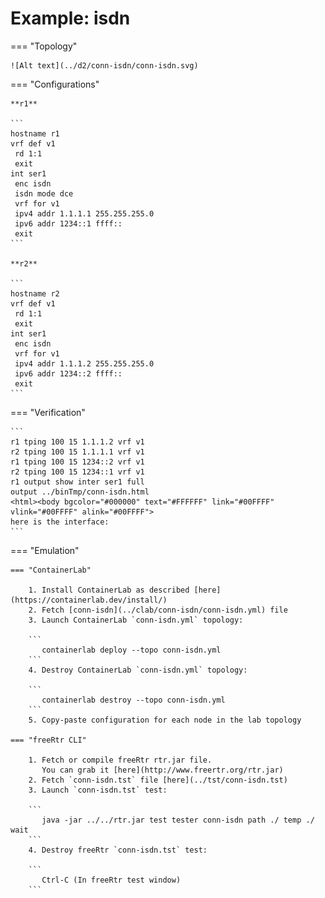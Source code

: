 # Example: isdn

=== "Topology"

    ![Alt text](../d2/conn-isdn/conn-isdn.svg)

=== "Configurations"

    **r1**

    ```
    hostname r1
    vrf def v1
     rd 1:1
     exit
    int ser1
     enc isdn
     isdn mode dce
     vrf for v1
     ipv4 addr 1.1.1.1 255.255.255.0
     ipv6 addr 1234::1 ffff::
     exit
    ```

    **r2**

    ```
    hostname r2
    vrf def v1
     rd 1:1
     exit
    int ser1
     enc isdn
     vrf for v1
     ipv4 addr 1.1.1.2 255.255.255.0
     ipv6 addr 1234::2 ffff::
     exit
    ```

=== "Verification"

    ```
    r1 tping 100 15 1.1.1.2 vrf v1
    r2 tping 100 15 1.1.1.1 vrf v1
    r1 tping 100 15 1234::2 vrf v1
    r2 tping 100 15 1234::1 vrf v1
    r1 output show inter ser1 full
    output ../binTmp/conn-isdn.html
    <html><body bgcolor="#000000" text="#FFFFFF" link="#00FFFF" vlink="#00FFFF" alink="#00FFFF">
    here is the interface:
    ```

=== "Emulation"

    === "ContainerLab"

        1. Install ContainerLab as described [here](https://containerlab.dev/install/)  
        2. Fetch [conn-isdn](../clab/conn-isdn/conn-isdn.yml) file  
        3. Launch ContainerLab `conn-isdn.yml` topology:  

        ```
           containerlab deploy --topo conn-isdn.yml  
        ```
        4. Destroy ContainerLab `conn-isdn.yml` topology:  

        ```
           containerlab destroy --topo conn-isdn.yml  
        ```
        5. Copy-paste configuration for each node in the lab topology

    === "freeRtr CLI"

        1. Fetch or compile freeRtr rtr.jar file.  
           You can grab it [here](http://www.freertr.org/rtr.jar)  
        2. Fetch `conn-isdn.tst` file [here](../tst/conn-isdn.tst)  
        3. Launch `conn-isdn.tst` test:  

        ```
           java -jar ../../rtr.jar test tester conn-isdn path ./ temp ./ wait
        ```
        4. Destroy freeRtr `conn-isdn.tst` test:  

        ```
           Ctrl-C (In freeRtr test window)
        ```

